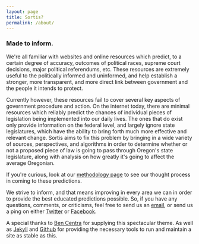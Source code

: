 ```yaml
---
layout: page
title: Sortis?
permalink: /about/
---
```


### Made to inform.

We're all familiar with websites and online resources which predict, to a certain degree of accuracy, outcomes of
political races, supreme court decisions, major political referendums, etc. These resources are extremely useful to the politically informed and uninformed, and help establish a stronger, more transparent, and more direct link between government and the people it intends to protect.

Currently however, these resources fail to cover several key aspects of government procedure and action. On the internet today, there are minimal resources which reliably predict the chances of individual pieces of legislation being implemented into our daily lives. The ones that do exist only provide information on the federal level, and largely ignore state legislatures, which have the ability to bring forth much more effective and relevant change. Sortis aims to fix this problem by bringing in a wide variety of sources, perspectives, and algorithms in order to determine whether or not a proposed piece of law is going to pass through Oregon's state legislature, along with analysis on how greatly it's going to affect the average Oregonian.

If you're curious, look at our [methodology page](http://sortis.org/methodology/) to see our thought process in coming to these predictions.

We strive to inform, and that means improving in every area we can in order to provide the best educated predictions possible. So, if you have any questions, comments, or criticisms, feel free to send us an [email](mailto:sortis@sortis.org), or send us a ping on either [Twitter](https://twitter.com/SortisOrg) or [Facebook](https://www.facebook.com/sortisorg/).

A special thanks to [Ben Centra](http://bencentra.com) for supplying this spectacular theme. As well as [Jekyll](https://jekyllrb.com/) and [Github](https://github.com/) for providing the necessary tools to run and maintain a site as stable as this.
